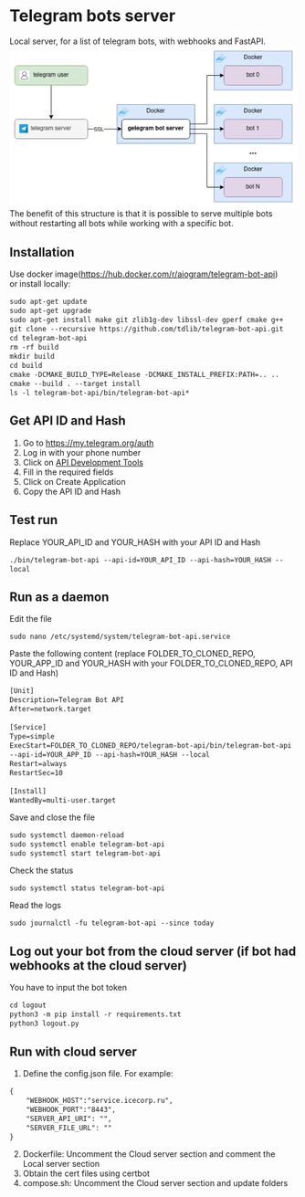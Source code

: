 # Telegram bots server
Local server, for a list of telegram bots, with webhooks and FastAPI.  
![Structure](assets/structure.png)  
The benefit of this structure is that it is possible to serve multiple bots without restarting all bots while working with a specific bot.
## Installation
Use docker image(https://hub.docker.com/r/aiogram/telegram-bot-api)  
or install  locally:
```
sudo apt-get update
sudo apt-get upgrade
sudo apt-get install make git zlib1g-dev libssl-dev gperf cmake g++
git clone --recursive https://github.com/tdlib/telegram-bot-api.git
cd telegram-bot-api
rm -rf build
mkdir build
cd build
cmake -DCMAKE_BUILD_TYPE=Release -DCMAKE_INSTALL_PREFIX:PATH=.. ..
cmake --build . --target install
ls -l telegram-bot-api/bin/telegram-bot-api*
```
## Get API ID and Hash
1. Go to https://my.telegram.org/auth
2. Log in with your phone number
3. Click on [API Development Tools](https://my.telegram.org/apps)
4. Fill in the required fields
5. Click on Create Application
6. Copy the API ID and Hash
## Test run
Replace YOUR_API_ID and YOUR_HASH with your API ID and Hash
```
./bin/telegram-bot-api --api-id=YOUR_API_ID --api-hash=YOUR_HASH --local
```
## Run as a daemon
Edit the file
```
sudo nano /etc/systemd/system/telegram-bot-api.service
```
Paste the following content (replace FOLDER_TO_CLONED_REPO, YOUR_APP_ID and YOUR_HASH with your FOLDER_TO_CLONED_REPO, API ID and Hash)
```
[Unit]
Description=Telegram Bot API
After=network.target

[Service]
Type=simple
ExecStart=FOLDER_TO_CLONED_REPO/telegram-bot-api/bin/telegram-bot-api --api-id=YOUR_APP_ID --api-hash=YOUR_HASH --local
Restart=always
RestartSec=10

[Install]
WantedBy=multi-user.target
```
Save and close the file
```
sudo systemctl daemon-reload
sudo systemctl enable telegram-bot-api
sudo systemctl start telegram-bot-api
```
Check the status
```
sudo systemctl status telegram-bot-api
```
Read the logs
```
sudo journalctl -fu telegram-bot-api --since today
```
## Log out your bot from the cloud server (if bot had webhooks at the cloud server)
You have to input the bot token
```
cd logout
python3 -m pip install -r requirements.txt
python3 logout.py
```
## Run with cloud server
1. Define the config.json file. For example:
```
{
    "WEBHOOK_HOST":"service.icecorp.ru",
    "WEBHOOK_PORT":"8443",
    "SERVER_API_URI": "",
    "SERVER_FILE_URL": ""
}
```
2. Dockerfile: Uncomment the Cloud server section and comment the Local server section
3. Obtain the cert files using certbot
4. compose.sh: Uncomment the Cloud server section and update folders
